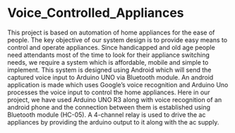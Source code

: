 # Voice_Controlled_Appliances
This project is based on automation of home appliances for the ease of people. The key objective of our system design is to provide easy means to control and operate appliances. Since handicapped and old age people need attendants most of the time to look for their appliance switching needs, we require a system which is affordable, mobile and simple to implement. This system is designed using Android which will send the captured voice input to Arduino UNO via Bluetooth module. An android application is made which uses Google’s voice recognition and Arduino Uno processes the voice input to control the home appliances. Here in our project, we have used Arduino UNO R3 along with voice recognition of an android phone and the connection between them is established using Bluetooth module (HC-05). A 4-channel relay is used to drive the ac appliances by providing the arduino output to it along with the ac supply.
